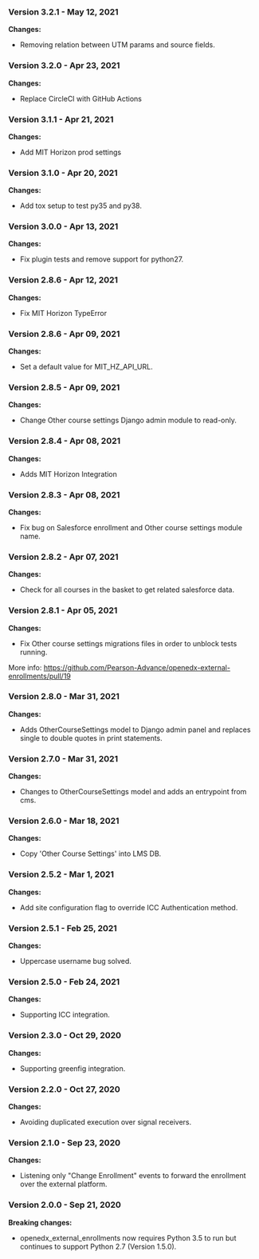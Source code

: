 ### Version 3.2.1 - May 12, 2021
**Changes:**

  - Removing relation between UTM params and source fields.
### Version 3.2.0 - Apr 23, 2021
**Changes:**

  - Replace CircleCI with GitHub Actions

### Version 3.1.1 - Apr 21, 2021
**Changes:**

  - Add MIT Horizon prod settings

### Version 3.1.0 - Apr 20, 2021
**Changes:**

  - Add tox setup to test py35 and py38.

### Version 3.0.0 - Apr 13, 2021
**Changes:**

  - Fix plugin tests and remove support for python27.

### Version 2.8.6 - Apr 12, 2021
**Changes:**

  - Fix MIT Horizon TypeError

### Version 2.8.6 - Apr 09, 2021
**Changes:**

  - Set a default value for MIT_HZ_API_URL.

### Version 2.8.5 - Apr 09, 2021
**Changes:**

  - Change Other course settings Django admin module to read-only.

### Version 2.8.4 - Apr 08, 2021
**Changes:**

  - Adds MIT Horizon Integration

### Version 2.8.3 - Apr 08, 2021
**Changes:**

  - Fix bug on Salesforce enrollment and Other course settings module name.

### Version 2.8.2 - Apr 07, 2021
**Changes:**

  - Check for all courses in the basket to get related salesforce data.

### Version 2.8.1 - Apr 05, 2021
**Changes:**

  - Fix Other course settings migrations files in order to unblock tests running.

More info: https://github.com/Pearson-Advance/openedx-external-enrollments/pull/19

### Version 2.8.0 - Mar 31, 2021
**Changes:**

  - Adds OtherCourseSettings model to Django admin panel and replaces single to double quotes in print statements.

### Version 2.7.0 - Mar 31, 2021
**Changes:**

  - Changes to OtherCourseSettings model and adds an entrypoint from cms.

### Version 2.6.0 - Mar 18, 2021
**Changes:**

  - Copy 'Other Course Settings' into LMS DB.

### Version 2.5.2 - Mar 1, 2021
**Changes:**

  - Add site configuration flag to override ICC Authentication method.

### Version 2.5.1 - Feb 25, 2021
**Changes:**

  - Uppercase username bug solved.

### Version 2.5.0 - Feb 24, 2021
**Changes:**

  - Supporting ICC integration.

### Version 2.3.0 - Oct 29, 2020
**Changes:**

  - Supporting greenfig integration.

### Version 2.2.0 - Oct 27, 2020
**Changes:**

  - Avoiding duplicated execution over signal receivers.

### Version 2.1.0 - Sep 23, 2020
**Changes:**

  - Listening only "Change Enrollment" events to forward the enrollment over the external platform.

### Version 2.0.0 - Sep 21, 2020
**Breaking changes:**

  - openedx_external_enrollments now requires Python 3.5 to run but continues to support Python 2.7 (Version 1.5.0).
